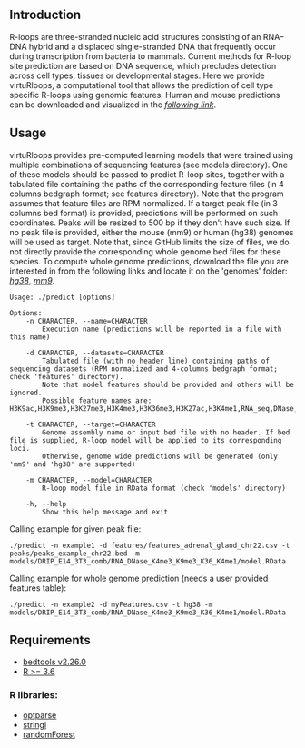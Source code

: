 
## Introduction

R-loops are three-stranded nucleic acid structures consisting of an RNA–DNA hybrid and a displaced single-stranded DNA that frequently occur during transcription from bacteria to mammals. Current methods for R-loop site prediction are based on DNA sequence, which precludes detection across cell types, tissues or developmental stages. Here we provide virtuRloops, a computational tool that allows the prediction of cell type specific R-loops using genomic features. Human and mouse predictions can be downloaded and visualized in the [*following link*](http://193.147.188.155/pmargar/drip_pred/). 

## Usage

virtuRloops provides pre-computed learning models that were trained using multiple combinations of sequencing features (see models directory). One of these models should be passed to predict R-loop sites, together with a tabulated file containing the paths of the corresponding feature files (in 4 columns bedgraph format; see features directory). Note that the program assumes that feature files are RPM normalized. If a target peak file (in 3 columns bed format) is provided, predictions will be performed on such coordinates. Peaks will be resized to 500 bp if they don't have such size. If no peak file is provided, either the mouse (mm9) or human (hg38) genomes will be used as target. Note that, since GitHub limits the size of files, we do not directly provide the corresponding whole genome bed files for these species. To compute whole genome predictions, download the file you are interested in from the following links and locate it on the 'genomes' folder: [*hg38*](http://193.147.188.155/pmargar/drip_pred/hg38_1_to_22_XYM_sliding_500bp_MAPPABLE.bed), [*mm9*](http://193.147.188.155/pmargar/drip_pred/mm9_20_longest_sliding_500bp_MAPPABLE.bed).

```
Usage: ./predict [options]

Options:
	-n CHARACTER, --name=CHARACTER
		Execution name (predictions will be reported in a file with this name)

	-d CHARACTER, --datasets=CHARACTER
		Tabulated file (with no header line) containing paths of sequencing datasets (RPM normalized and 4-columns bedgraph format; check 'features' directory).
		Note that model features should be provided and others will be ignored.
		Possible feature names are: H3K9ac,H3K9me3,H3K27me3,H3K4me3,H3K36me3,H3K27ac,H3K4me1,RNA_seq,DNase,GRO_seq

	-t CHARACTER, --target=CHARACTER
		Genome assembly name or input bed file with no header. If bed file is supplied, R-loop model will be applied to its corresponding loci.
		Otherwise, genome wide predictions will be generated (only 'mm9' and 'hg38' are supported)

	-m CHARACTER, --model=CHARACTER
		R-loop model file in RData format (check 'models' directory)

	-h, --help
		Show this help message and exit
```
Calling example for given peak file:
```
./predict -n example1 -d features/features_adrenal_gland_chr22.csv -t peaks/peaks_example_chr22.bed -m models/DRIP_E14_3T3_comb/RNA_DNase_K4me3_K9me3_K36_K4me1/model.RData
```
Calling example for whole genome prediction (needs a user provided features table):
```
./predict -n example2 -d myFeatures.csv -t hg38 -m models/DRIP_E14_3T3_comb/RNA_DNase_K4me3_K9me3_K36_K4me1/model.RData
```

## Requirements

- [bedtools v2.26.0](https://bedtools.readthedocs.io/en/latest/)
- [R >= 3.6](https://cran.r-project.org/)

### R libraries:

- [optparse](https://cran.r-project.org/web/packages/optparse/index.html)
- [stringi](https://cran.r-project.org/web/packages/stringi/index.html)
- [randomForest](https://cran.r-project.org/web/packages/randomForest/index.html)
